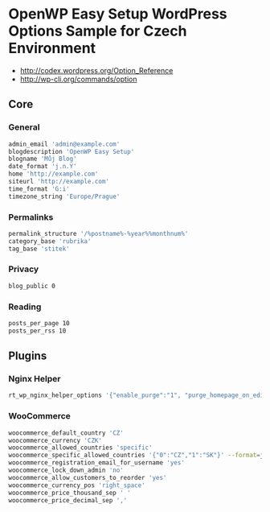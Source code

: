 # OpenWP Easy Setup WordPress Options Sample for Czech Environment

- http://codex.wordpress.org/Option_Reference
- http://wp-cli.org/commands/option

## Core

### General

```sh
admin_email 'admin@example.com'
blogdescription 'OpenWP Easy Setup'
blogname 'Můj Blog'
date_format 'j.n.Y'
home 'http://example.com'
siteurl 'http://example.com'
time_format 'G:i'
timezone_string 'Europe/Prague'
```

### Permalinks

```sh
permalink_structure '/%postname%-%year%%monthnum%'
category_base 'rubrika'
tag_base 'stitek'
```

### Privacy

```sh
blog_public 0
```

### Reading

```sh
posts_per_page 10
posts_per_rss 10
```

## Plugins

### Nginx Helper

```sh
rt_wp_nginx_helper_options '{"enable_purge":"1", "purge_homepage_on_edit":"1", "purge_homepage_on_del":"1", "purge_archive_on_edit":"1", "purge_archive_on_del":"1", "purge_page_on_mod":"1"}' --format=json
```

### WooCommerce

```sh
woocommerce_default_country 'CZ'
woocommerce_currency 'CZK'
woocommerce_allowed_countries 'specific'
woocommerce_specific_allowed_countries '{"0":"CZ","1":"SK"}' --format=json
woocommerce_registration_email_for_username 'yes'
woocommerce_lock_down_admin 'no'
woocommerce_allow_customers_to_reorder 'yes'
woocommerce_currency_pos 'right_space'
woocommerce_price_thousand_sep ' '
woocommerce_price_decimal_sep ','
```
